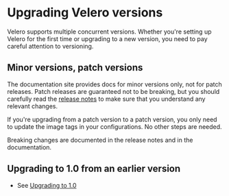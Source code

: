 # Upgrading Velero versions

Velero supports multiple concurrent versions. Whether you're setting up Velero for the first time or upgrading to a new version, you need to pay careful attention to versioning.

## Minor versions, patch versions

The documentation site provides docs for minor versions only, not for patch releases. Patch releases are guaranteed not to be breaking, but you should carefully read the [release notes][1] to make sure that you understand any relevant changes.

If you're upgrading from a patch version to a patch version, you only need to update the image tags in your configurations. No other steps are needed.

Breaking changes are documented in the release notes and in the documentation.

## Upgrading to 1.0 from an earlier version

- See [Upgrading to 1.0][2]

[1]: https://github.com/heptio/velero/releases
[2]: upgrade-to-1.0.md
